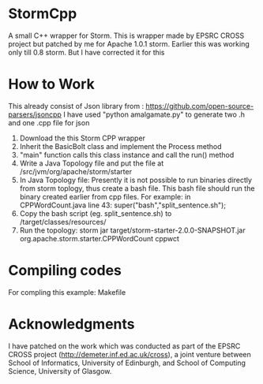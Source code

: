 StormCpp
========

A small C++ wrapper for Storm.
This is wrapper made by EPSRC CROSS project but patched by me for Apache 1.0.1 storm.
Earlier this was working only till 0.8 storm. But I have corrected it for this

How to Work
===============
This already consist of Json library from : https://github.com/open-source-parsers/jsoncpp
I have used "python amalgamate.py" to generate two .h and one .cpp file for json

1. Download the this Storm CPP wrapper 
2. Inherit the BasicBolt class and implement the Process method
3. "main" function calls this class instance and call the run() method
4. Write a Java Topology file and put the file at <location of storm starter>/src/jvm/org/apache/storm/starter
5. In Java Topology file: Presently it is not possible to run binaries directly from storm toplogy, thus create a bash file.
   This bash file should run the binary created earlier from cpp files. For example: in CPPWordCount.java line 43:
			super("bash","split_sentence.sh");
6. Copy the bash script (eg. split_sentence.sh) to <location of storm starter>/target/classes/resources/ 
7. Run the topology: storm jar target/storm-starter-2.0.0-SNAPSHOT.jar org.apache.storm.starter.CPPWordCount cppwct

Compiling codes
===============

For compling this example:
Makefile


Acknowledgments
===============

I have patched on the work which was conducted as part of the EPSRC CROSS project
(http://demeter.inf.ed.ac.uk/cross), a joint venture between
School of Informatics, University of Edinburgh, and School of
Computing Science, University of Glasgow.
